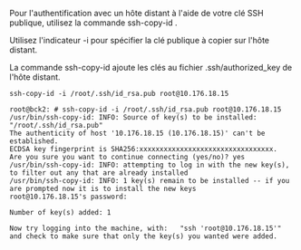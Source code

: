 Pour l'authentification avec un hôte distant à l'aide de votre clé SSH publique, utilisez la commande ssh-copy-id . 

Utilisez l'indicateur -i pour spécifier la clé publique à copier sur l'hôte distant.

La commande ssh-copy-id ajoute les clés au fichier .ssh/authorized_key de l'hôte distant.

```
ssh-copy-id -i /root/.ssh/id_rsa.pub root@10.176.18.15
```

```
root@bck2: # ssh-copy-id -i /root/.ssh/id_rsa.pub root@10.176.18.15
/usr/bin/ssh-copy-id: INFO: Source of key(s) to be installed: "/root/.ssh/id_rsa.pub"
The authenticity of host '10.176.18.15 (10.176.18.15)' can't be established.
ECDSA key fingerprint is SHA256:xxxxxxxxxxxxxxxxxxxxxxxxxxxxxxxxx.
Are you sure you want to continue connecting (yes/no)? yes
/usr/bin/ssh-copy-id: INFO: attempting to log in with the new key(s), to filter out any that are already installed
/usr/bin/ssh-copy-id: INFO: 1 key(s) remain to be installed -- if you are prompted now it is to install the new keys
root@10.176.18.15's password:

Number of key(s) added: 1

Now try logging into the machine, with:   "ssh 'root@10.176.18.15'"
and check to make sure that only the key(s) you wanted were added.

```